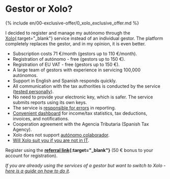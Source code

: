 # Gestor or Xolo?

{% include en/00-exclusive-offer/0_xolo_exclusive_offer.md %}

I decided to register and manage my autónomo through the [Xolo](https://bit.ly/xolo-signup-free-renta){:target="_blank"} service
instead of an individual gestor. The platform completely replaces the gestor, and in my opinion, it is even better.

- Subscription costs 71 €/month (gestors up to 110 €/month).
- Registration of autónomo - free (gestors up to 150 €).
- Registration of EU VAT - free (gestors up to 150 €).
- A large team of gestors with experience in servicing 100,000 autónomos.
- Support in English and Spanish responds quickly.
- All communication with the tax authorities is conducted by the
  service ([tested personally](#my-problem-with-the-spanish-tax-office)).
- No need to provide your electronic key, which is safer. The service submits reports using its own keys.
- The service is [responsible for errors](#responsibility-in-case-of-error) in reporting.
- [Convenient dashboard](#dashboard-demo-tutorials) for income/tax statistics, tax deductions, invoices, and
  notifications.
- Cooperation agreement with the Agencia Tributaria (Spanish Tax Agency).
- Xolo does not support [autónomo colaborador](#autónomo-colaborador).
- [Will Xolo suit you if you are not in IT](#is-xolo-suitable-for-you-if-you-are-not-from-it).

Register using the **[referral link](https://bit.ly/xolo-signup-free-renta){:target="_blank"}** (50 € bonus to your account for
registration).

_If you are already using the services of a gestor but want to switch to Xolo -
[here is a guide on how to do it](#gestor-to-xolo-transition)._
